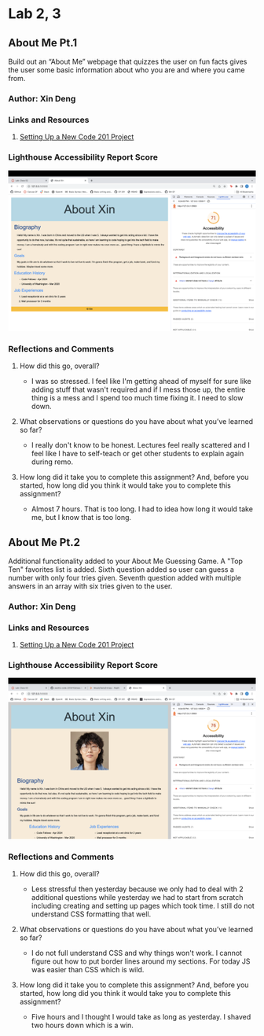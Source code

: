 # Lab 2, 3

## About Me Pt.1

Build out an “About Me” webpage that quizzes the user on fun facts gives the user some basic information about who you are and where you came from.

### Author: Xin Deng

### Links and Resources

1. [Setting Up a New Code 201 Project](https://codefellows.github.io/code-201-guide/curriculum/class-02/project-setup)


### Lighthouse Accessibility Report Score

![Lighthouse report for Lab 2](img/lighthouse2.png)

### Reflections and Comments

1. How did this go, overall?
    - I was so stressed. I feel like I'm getting ahead of myself for sure like adding stuff that wasn't required and if I mess those up, the entire thing is a mess and I spend too much time fixing it. I need to slow down.

2. What observations or questions do you have about what you’ve learned so far?
    - I really don't know to be honest. Lectures feel really scattered and I feel like I have to self-teach or get other students to explain again during remo.

3. How long did it take you to complete this assignment? And, before you started, how long did you think it would take you to complete this assignment?
    - Almost 7 hours. That is too long. I had to idea how long it would take me, but I know that is too long.


## About Me Pt.2

Additional functionality added to your About Me Guessing Game. A "Top Ten" favorites list is added. Sixth question added so user can guess a number with only four tries given. Seventh question added with multiple answers in an array with six tries given to the user. 

### Author: Xin Deng

### Links and Resources

1. [Setting Up a New Code 201 Project](https://codefellows.github.io/code-201-guide/curriculum/class-02/project-setup)


### Lighthouse Accessibility Report Score

![Lighthouse report for Lab 2](img/lighthouse3.png)

### Reflections and Comments

1. How did this go, overall?
     - Less stressful then yesterday because we only had to deal with 2 additional questions while yesterday we had to start from scratch including creating and setting up pages which took time. I still do not understand CSS formatting that well.
     
2. What observations or questions do you have about what you’ve learned so far?
    - I do not full understand CSS and why things won't work. I cannot figure out how to put border lines around my sections. For today JS was easier than CSS which is wild.

3. How long did it take you to complete this assignment? And, before you started, how long did you think it would take you to complete this assignment?
    - Five hours and I thought I would take as long as yesterday. I shaved two hours down which is a win.

